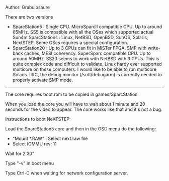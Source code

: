 
Author: Grabulosaure

There are two versions
- SparcStation5 : Single CPU. MicroSparcII compatible CPU. Up to around 65MHz. SS5 is compatible with all the OSes which supported actual Sun4m SparcStations : Linux, NetBSD, OpenBSD, SunOS, Solaris, NextSTEP. Some OSes requires a special configuration.
- SparcStation20 : Up to 3 CPUs can fit in MiSTer FPGA. SMP with write-back caches, MESI coherency. SuperSparc compatible CPU. Up to around 50MHz. SS20 seems to work with NetBSD with 3 CPUs. This is quite complex code and difficult to validate. Linux hardy ever supported multicore on these computers. I would like to be able to run multicore Solaris. IIRC, the debug monitor (/soft/debugarm) is currently needed to properly activate SMP mode.
___
The core requires boot.rom to be copied in games/SparcStation

When you load the core you will have to wait about 1 minute and 20 seconds
for the video to appear. The core works like that and it's not a bug.

Instructions to boot NeXTSTEP:

Load the SparcStation5 core and then in the OSD menu do the following:
- "Mount *.RAW" : Select next.raw file
- Select IOMMU rev: 11

Wait for 2'30"

Type "-v" in boot menu

Type Ctrl-C when waiting for network configuration server.




